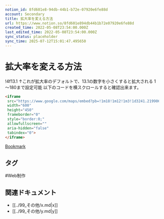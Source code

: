 ```yaml
---
notion_id: 8fd601e8-94db-44b1-b72e-07920e6fe88d
account: Secondary
title: 拡大率を変える方法
url: https://www.notion.so/8fd601e894db44b1b72e07920e6fe88d
created_time: 2022-05-08T23:54:00.000Z
last_edited_time: 2022-05-08T23:54:00.000Z
sync_status: placeholder
sync_time: 2025-07-12T15:01:47.495650
---
```

# 拡大率を変える方法

!4f13.1
↑これが拡大率のデフォルトで、13.1の数字を小さくすると拡大される
1～180まで設定可能
以下のコードを横スクロールすると確認出来ます。
```html
<iframe
 src="https://www.google.com/maps/embed?pb=!1m18!1m12!1m3!1d3241.219906589419!2d139.69451411567212!3d35.671586880196685!2m3!1f0!2f0!3f0!3m2!1i1024!2i768**!4f13.1**!3m3!1m2!1s0x60188cb479620a33%3A0x34bcc78ce7f8bf3e!2z5Luj44CF5pyo5YWs5ZyS!5e0!3m2!1sja!2sjp!4v1607053443907!5m2!1sja!2sjp"
 width="600"
 height="450"
 frameborder="0"
 style="border:0;"
 allowfullscreen=""
 aria-hidden="false"
 tabindex="0">
</iframe>
```
[Bookmark](https://junpei-sugiyama.com/googlemap-expansion-rate/)

## タグ

#Web制作 

## 関連ドキュメント

- [[../99_その他/x.md|x]]
- [[../99_その他/y.md|y]]
